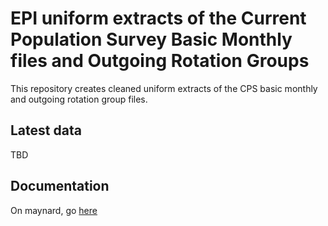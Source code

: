 # EPI uniform extracts of the Current Population Survey Basic Monthly files and Outgoing Rotation Groups
This repository creates cleaned uniform extracts of the CPS basic monthly and outgoing rotation group files.

## Latest data
TBD

## Documentation
On maynard, go [here](file:///data/epiextracts_docs/docs/_build/html/index.html)

